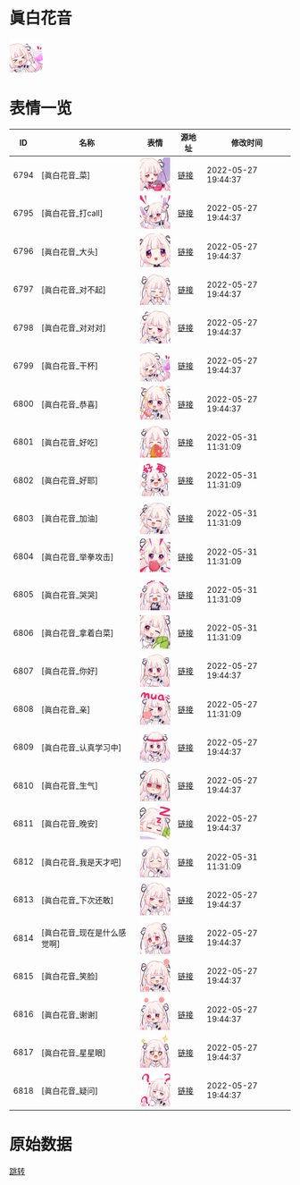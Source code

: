 # 眞白花音

<img src="./cover.png" height="60" alt="cover" />

# 表情一览

|ID|名称|表情|源地址|修改时间|
|----|----|----|----|----|
|6794|[眞白花音_菜]|<img src="./pic/006794_%5B眞白花音_菜%5D.png" height="60" alt="菜"/>|[链接](http://i0.hdslb.com/bfs/emote/5b5c19f5e3f07f7508fd577f4a6382a82dd62166.png)|2022-05-27 19:44:37|
|6795|[眞白花音_打call]|<img src="./pic/006795_%5B眞白花音_打call%5D.png" height="60" alt="打call"/>|[链接](http://i0.hdslb.com/bfs/emote/e3957fbe286f694f215fafdcc6597c9a9cc3a5ae.png)|2022-05-27 19:44:37|
|6796|[眞白花音_大头]|<img src="./pic/006796_%5B眞白花音_大头%5D.png" height="60" alt="大头"/>|[链接](http://i0.hdslb.com/bfs/emote/8cf7b3d9e9b81017d6d616b643373bf57b516ec5.png)|2022-05-27 19:44:37|
|6797|[眞白花音_对不起]|<img src="./pic/006797_%5B眞白花音_对不起%5D.png" height="60" alt="对不起"/>|[链接](http://i0.hdslb.com/bfs/emote/b12fa885dc14cdc73cdb71f69f70a54350316d92.png)|2022-05-27 19:44:37|
|6798|[眞白花音_对对对]|<img src="./pic/006798_%5B眞白花音_对对对%5D.png" height="60" alt="对对对"/>|[链接](http://i0.hdslb.com/bfs/emote/650b74f6c00516f59bededf335c3dcf6027c96c8.png)|2022-05-27 19:44:37|
|6799|[眞白花音_干杯]|<img src="./pic/006799_%5B眞白花音_干杯%5D.png" height="60" alt="干杯"/>|[链接](http://i0.hdslb.com/bfs/emote/d7b817825cd81c03476063ebec307b8152a979ef.png)|2022-05-27 19:44:37|
|6800|[眞白花音_恭喜]|<img src="./pic/006800_%5B眞白花音_恭喜%5D.png" height="60" alt="恭喜"/>|[链接](http://i0.hdslb.com/bfs/emote/ceadf487ad342b51f6b3be58827ad5765080304e.png)|2022-05-27 19:44:37|
|6801|[眞白花音_好吃]|<img src="./pic/006801_%5B眞白花音_好吃%5D.png" height="60" alt="好吃"/>|[链接](http://i0.hdslb.com/bfs/emote/9ad1e64cd9371b979023d4d23d0d79a2cdb10cbb.png)|2022-05-31 11:31:09|
|6802|[眞白花音_好耶]|<img src="./pic/006802_%5B眞白花音_好耶%5D.png" height="60" alt="好耶"/>|[链接](http://i0.hdslb.com/bfs/emote/648e16bc39bf946affae9df23057cdcd73cc6b72.png)|2022-05-31 11:31:09|
|6803|[眞白花音_加油]|<img src="./pic/006803_%5B眞白花音_加油%5D.png" height="60" alt="加油"/>|[链接](http://i0.hdslb.com/bfs/emote/5a0fb57036f14ea95be46aa092aba25d4c11a6e8.png)|2022-05-31 11:31:09|
|6804|[眞白花音_举拳攻击]|<img src="./pic/006804_%5B眞白花音_举拳攻击%5D.png" height="60" alt="举拳攻击"/>|[链接](http://i0.hdslb.com/bfs/emote/07205bdc4af71b6ea2ed3ebe3598ef0b303f7562.png)|2022-05-31 11:31:09|
|6805|[眞白花音_哭哭]|<img src="./pic/006805_%5B眞白花音_哭哭%5D.png" height="60" alt="哭哭"/>|[链接](http://i0.hdslb.com/bfs/emote/5704a4ccb941f984240566167c96a062cd5579b7.png)|2022-05-31 11:31:09|
|6806|[眞白花音_拿着白菜]|<img src="./pic/006806_%5B眞白花音_拿着白菜%5D.png" height="60" alt="拿着白菜"/>|[链接](http://i0.hdslb.com/bfs/emote/659b4bd7230739093dc59980bdad31b764ffb5f1.png)|2022-05-31 11:31:09|
|6807|[眞白花音_你好]|<img src="./pic/006807_%5B眞白花音_你好%5D.png" height="60" alt="你好"/>|[链接](http://i0.hdslb.com/bfs/emote/288dd52245c64b78b4e637f6ba618913784d091f.png)|2022-05-27 19:44:37|
|6808|[眞白花音_亲]|<img src="./pic/006808_%5B眞白花音_亲%5D.png" height="60" alt="亲"/>|[链接](http://i0.hdslb.com/bfs/emote/55b21e94ac2f992fc8371a55e2818beeb822c645.png)|2022-05-27 11:31:09|
|6809|[眞白花音_认真学习中]|<img src="./pic/006809_%5B眞白花音_认真学习中%5D.png" height="60" alt="认真学习中"/>|[链接](http://i0.hdslb.com/bfs/emote/77a90125b434c53354261cccb43277d11ad92711.png)|2022-05-27 19:44:37|
|6810|[眞白花音_生气]|<img src="./pic/006810_%5B眞白花音_生气%5D.png" height="60" alt="生气"/>|[链接](http://i0.hdslb.com/bfs/emote/630de28b323f5398f908cae68af870e9beebf5a7.png)|2022-05-27 19:44:37|
|6811|[眞白花音_晚安]|<img src="./pic/006811_%5B眞白花音_晚安%5D.png" height="60" alt="晚安"/>|[链接](http://i0.hdslb.com/bfs/emote/158758707006076f20e32f293110da6b9a130a9c.png)|2022-05-27 19:44:37|
|6812|[眞白花音_我是天才吧]|<img src="./pic/006812_%5B眞白花音_我是天才吧%5D.png" height="60" alt="我是天才吧"/>|[链接](http://i0.hdslb.com/bfs/emote/de28a478b2a22a26fee64eeafff153448cf78618.png)|2022-05-31 11:31:09|
|6813|[眞白花音_下次还敢]|<img src="./pic/006813_%5B眞白花音_下次还敢%5D.png" height="60" alt="下次还敢"/>|[链接](http://i0.hdslb.com/bfs/emote/e7f3caf1449a54a49a779253b5cec582760d1c03.png)|2022-05-27 19:44:37|
|6814|[眞白花音_现在是什么感觉啊]|<img src="./pic/006814_%5B眞白花音_现在是什么感觉啊%5D.png" height="60" alt="现在是什么感觉啊"/>|[链接](http://i0.hdslb.com/bfs/emote/a9fe8eff8c7d554f9f0a135f238c8e9ce0bcd497.png)|2022-05-27 19:44:37|
|6815|[眞白花音_笑脸]|<img src="./pic/006815_%5B眞白花音_笑脸%5D.png" height="60" alt="笑脸"/>|[链接](http://i0.hdslb.com/bfs/emote/89bf28f2e36645ba75df3a3720eea41cb34f5dde.png)|2022-05-27 19:44:37|
|6816|[眞白花音_谢谢]|<img src="./pic/006816_%5B眞白花音_谢谢%5D.png" height="60" alt="谢谢"/>|[链接](http://i0.hdslb.com/bfs/emote/7269aa2e0bc7a738655dbfaf2c29131e7dba181c.png)|2022-05-27 19:44:37|
|6817|[眞白花音_星星眼]|<img src="./pic/006817_%5B眞白花音_星星眼%5D.png" height="60" alt="星星眼"/>|[链接](http://i0.hdslb.com/bfs/emote/964d23643f3efdcb6cf5adc6902a2971f8c39a9e.png)|2022-05-27 19:44:37|
|6818|[眞白花音_疑问]|<img src="./pic/006818_%5B眞白花音_疑问%5D.png" height="60" alt="疑问"/>|[链接](http://i0.hdslb.com/bfs/emote/e1caa8d1ec049503fbba5e084dd4121bac523610.png)|2022-05-27 19:44:37|

# 原始数据

[跳转](./raw.json)

